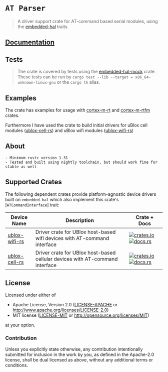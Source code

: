 # `AT Parser`

> A driver support crate for AT-command based serial modules, using the [embedded-hal] traits.


[embedded-hal]: https://crates.io/crates/embedded-hal

## [Documentation](https://docs.rs/at-rs/latest/at-rs/)

## Tests

> The crate is covered by tests using the [embedded-hal-mock] crate. These tests can be run by `cargo test --lib --target = x86_64-unknown-linux-gnu` or the `cargo th` alias.

[embedded-hal-mock]: https://crates.io/crates/embedded-hal-mock

## Examples

The crate has examples for usage with [cortex-m-rt] and [cortex-m-rtfm] crates.

Furthermore I have used the crate to build initial drivers for uBlox cell modules ([ublox-cell-rs]) and uBlox wifi modules ([ublox-wifi-rs])

[cortex-m-rt]: https://crates.io/crates/cortex-m-rt
[cortex-m-rtfm]: https://crates.io/crates/cortex-m-rtfm
[ublox-wifi-rs]: https://crates.io/crates/ublox-wifi-rs
[ublox-cell-rs]: https://crates.io/crates/ublox-cell-rs

## About

    - Minimum rustc version 1.31
    - Tested and built using nightly toolchain, but should work fine for stable as well

## Supported Crates

The following dependent crates provide platform-agnostic device drivers built on `embedded-hal` which also implement this crate's [`ATCommandInterface`] trait:

| Device Name | Description | Crate + Docs |
|-------------|-------------|--------------|
| [ublox-wifi-rs]  | Driver crate for UBlox host-based wifi devices with AT-command interface | [![crates.io][ublox-wifi-rs-crate-img]][ublox-wifi-rs] [![docs.rs][ublox-wifi-rs-docs-img]][ublox-wifi-rs-docs] |
| [ublox-cell-rs]  | Driver crate for UBlox host-based cellular devices with AT-command interface | [![crates.io][ublox-cell-rs-crate-img]][ublox-cell-rs] [![docs.rs][ublox-cell-rs-docs-img]][ublox-cell-rs-docs] |

[ublox-wifi-rs]: https://github.com/MathiasKoch/ublox-wifi-rs
[ublox-wifi-rs-crate-img]: https://img.shields.io/crates/v/ublox-wifi-rs.svg
[ublox-wifi-rs-docs-img]: https://docs.rs/ublox-wifi-rs/badge.svg
[ublox-wifi-rs-docs]: https://docs.rs/ublox-wifi-rs/

[ublox-cell-rs]: https://github.com/MathiasKoch/ublox-cell-rs
[ublox-cell-rs-crate-img]: https://img.shields.io/crates/v/ublox-cell-rs.svg
[ublox-cell-rs-docs-img]: https://docs.rs/ublox-cell-rs/badge.svg
[ublox-cell-rs-docs]: https://docs.rs/ublox-cell-rs/

## License

Licensed under either of

- Apache License, Version 2.0 ([LICENSE-APACHE](LICENSE-APACHE) or
  http://www.apache.org/licenses/LICENSE-2.0)
- MIT license ([LICENSE-MIT](LICENSE-MIT) or http://opensource.org/licenses/MIT)

at your option.

### Contribution

Unless you explicitly state otherwise, any contribution intentionally submitted
for inclusion in the work by you, as defined in the Apache-2.0 license, shall be
dual licensed as above, without any additional terms or conditions.
